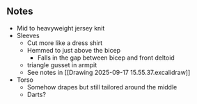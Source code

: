 ## Notes
- Mid to heavyweight jersey knit
- Sleeves
	- Cut more like a dress shirt
	- Hemmed to just above the bicep
		- Falls in the gap between bicep and front deltoid
	- triangle gusset in armpit
	- See notes in [[Drawing 2025-09-17 15.55.37.excalidraw]]
- Torso
	- Somehow drapes but still tailored around the middle
	- Darts?